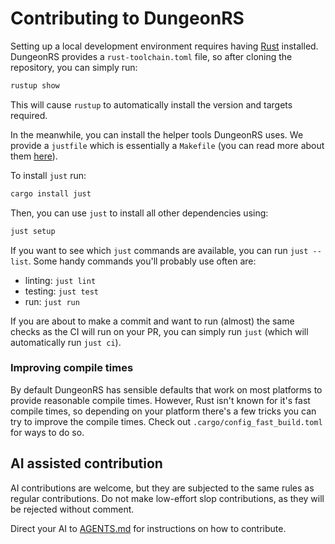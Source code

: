 # Contributing to DungeonRS

Setting up a local development environment requires having [Rust](https://rust-lang.org) installed.
DungeonRS provides a `rust-toolchain.toml` file, so after cloning the repository, you can simply run:
```bash
rustup show
```
This will cause `rustup` to automatically install the version and targets required.

In the meanwhile, you can install the helper tools DungeonRS uses.
We provide a `justfile` which is essentially a `Makefile` (you can read more about them [here](https://just.systems)).

To install `just` run:
```bash
cargo install just
```
Then, you can use `just` to install all other dependencies using:
```bash
just setup
```

If you want to see which `just` commands are available, you can run `just --list`.
Some handy commands you'll probably use often are:
- linting: `just lint`
- testing: `just test`
- run: `just run`

If you are about to make a commit and want to run (almost) the same checks as the CI will run on your PR, you can simply
run `just` (which will automatically run `just ci`).

### Improving compile times
By default DungeonRS has sensible defaults that work on most platforms to provide reasonable compile times.
However, Rust isn't known for it's fast compile times, so depending on your platform there's a few tricks you can try to
improve the compile times.
Check out `.cargo/config_fast_build.toml` for ways to do so.

## AI assisted contribution
AI contributions are welcome, but they are subjected to the same rules as regular contributions.
Do not make low-effort slop contributions, as they will be rejected without comment.

Direct your AI to [AGENTS.md](./AGENTS.md) for instructions on how to contribute.
